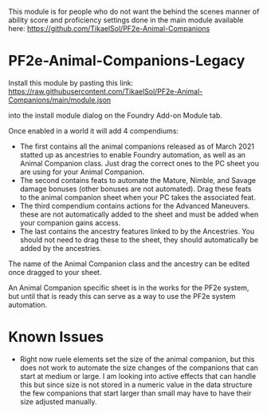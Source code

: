 This module is for people who do not want the behind the scenes manner of ability score and proficiency settings done in the main module available here: https://github.com/TikaelSol/PF2e-Animal-Companions

# PF2e-Animal-Companions-Legacy

Install this module by pasting this link: https://raw.githubusercontent.com/TikaelSol/PF2e-Animal-Companions/main/module.json

into the install module dialog on the Foundry Add-on Module tab.

Once enabled in a world it will add 4 compendiums:
- The first contains all the animal companions released as of March 2021 statted up as ancestries to enable Foundry automation, as well as an Animal Companion class.  Just drag the correct ones to the PC sheet you are using for your Animal Companion.
- The second contains feats to automate the Mature, Nimble, and Savage damage bonuses (other bonuses are not automated).  Drag these feats to the animal companion sheet when your PC takes the associated feat.
- The third compendium contains actions for the Advanced Maneuvers.  these are not automatically added to the sheet and must be added when your companion gains access.
- The last contains the ancestry features linked to by the Ancestries.  You should not need to drag these to the sheet, they should automatically be added by the ancestries.

The name of the Animal Companion class and the ancestry can be edited once dragged to your sheet.

An Animal Companion specific sheet is in the works for the PF2e system, but until that is ready this can serve as a way to use the PF2e system automation.


# Known Issues
- Right now ruele elements set the size of the animal companion, but this does not work to automate the size changes of the companions that can start at medium or large.  I am looking into active effects that can handle this but since size is not stored in a numeric value in the data structure the few companions that start larger than small may have to have their size adjusted manually.
